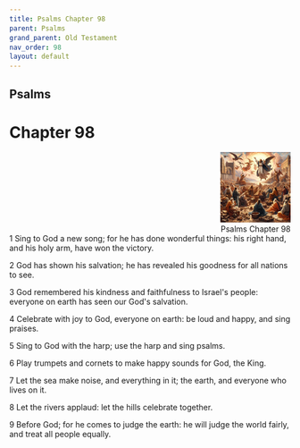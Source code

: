 ```yaml
---
title: Psalms Chapter 98
parent: Psalms
grand_parent: Old Testament
nav_order: 98
layout: default
---
```


## Psalms

# Chapter 98

<div style="clear: both; text-align: right;">
    <img src="/assets/Image/Psalms/500/98.jpg" alt="Psalms Chapter 98" class="chapter-image" style="max-width: 25%; height: auto;"/>
    <figcaption style="font-size: 14px;">Psalms Chapter 98</figcaption>
</div>
1 Sing to God a new song; for he has done wonderful things: his right hand, and his holy arm, have won the victory.

2 God has shown his salvation; he has revealed his goodness for all nations to see.

3 God remembered his kindness and faithfulness to Israel's people: everyone on earth has seen our God's salvation.

4 Celebrate with joy to God, everyone on earth: be loud and happy, and sing praises.

5 Sing to God with the harp; use the harp and sing psalms.

6 Play trumpets and cornets to make happy sounds for God, the King.

7 Let the sea make noise, and everything in it; the earth, and everyone who lives on it.

8 Let the rivers applaud: let the hills celebrate together.

9 Before God; for he comes to judge the earth: he will judge the world fairly, and treat all people equally.


